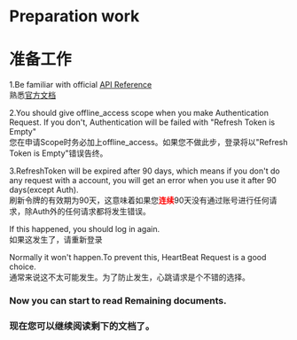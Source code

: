 # Preparation work
# 准备工作   

1.Be familiar with official [API Reference](https://docs.microsoft.com/en-us/graph/api/overview?view=graph-rest-1.0)   
熟悉[官方文档](https://docs.microsoft.com/en-us/graph/api/overview?view=graph-rest-1.0)   
   
2.You should give offline_access scope when you make Authentication Request.
If you don't, Authentication will be failed with "Refresh Token is Empty"   
您在申请Scope时务必加上offline_access。如果您不做此步，登录将以"Refresh Token is Empty"错误告终。   
   
3.RefreshToken will be expired after 90 days, which means if you don't do
any request with a account, you will get an error when you use it after 90 days(except Auth).   
刷新令牌的有效期为90天，这意味着如果您<font color="red"><b>连续</b></font>90天没有通过账号进行任何请求，除Auth外的任何请求都将发生错误。   
   
If this happened, you should log in again.   
如果这发生了，请重新登录   
   
Normally it won't happen.To prevent this, HeartBeat Request is a good choice.   
通常来说这不太可能发生。为了防止发生，心跳请求是个不错的选择。   
   
   
### Now you can start to read Remaining documents.   
### 现在您可以继续阅读剩下的文档了。
